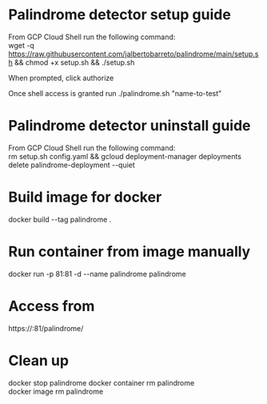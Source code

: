 # Palindrome detector setup guide
From GCP Cloud Shell run the following command:<br>
wget -q https://raw.githubusercontent.com/jalbertobarreto/palindrome/main/setup.sh && chmod +x setup.sh && ./setup.sh

When prompted, click authorize

Once shell access is granted run ./palindrome.sh "name-to-test"

# Palindrome detector uninstall guide
From GCP Cloud Shell run the following command:<br>
rm setup.sh config.yaml && gcloud deployment-manager deployments delete palindrome-deployment --quiet


# Build image for docker
docker build --tag palindrome .

# Run container from image manually
docker run -p 81:81 -d --name palindrome palindrome

# Access from
https://<SERVER-IP>:81/palindrome/<word>
  
# Clean up
docker stop palindrome
docker container rm palindrome\
docker image rm palindrome
